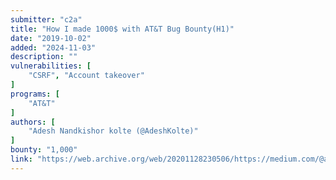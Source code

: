 ```yaml
---
submitter: "c2a"
title: "How I made 1000$ with AT&T Bug Bounty(H1)"
date: "2019-10-02"
added: "2024-11-03"
description: ""
vulnerabilities: [
    "CSRF", "Account takeover"
]
programs: [
    "AT&T"
]
authors: [
    "Adesh Nandkishor kolte (@AdeshKolte)"
]
bounty: "1,000"
link: "https://web.archive.org/web/20201128230506/https://medium.com/@adeshkolte/how-i-made-1000-at-t-bug-bounty-h1-14e68b284e2f"
---
```




